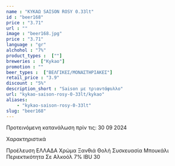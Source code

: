 ```yaml
---
name : "ΚΥΚΑΩ SAISON ROSY 0.33lt"
id : "beer168"
price : "3.71"
url : ""
image : "beer168.jpg"
price : "3.71"
language : "gr"
alchohol : "7%"
product_types :  [""]
breweries :  ["Kykao"]
promotion : ""
beer_types :  ["ΒΕΛΓΙΚΕΣ/ΜΟΝΑΣΤΗΡΙΑΚΕΣ"]
retail_price : "3.9"
discount : "5%"
description_short : "Saison με τριαντάφυλλο"
url: "kykao-saison-rosy-0-33lt/kykao"
aliases: 
    - "kykao-saison-rosy-0-33lt"
slug: "beer168"
---
```


Προτεινόμενη κατανάλωση πρίν τις: 30 09 2024

Χαρακτηριστικά

Προέλευση
ΕΛΛΑΔΑ
Χρώμα
Ξανθιά Θολή
Συσκευασία
Μπουκάλι
Περιεκτικότητα Σε Αλκοόλ
7%
IBU
30